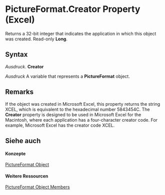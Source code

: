 
# PictureFormat.Creator Property (Excel)

Returns a 32-bit integer that indicates the application in which this object was created. Read-only  **Long**.


## Syntax

 _Ausdruck_. **Creator**

 _Ausdruck_ A variable that represents a **PictureFormat** object.


## Remarks

If the object was created in Microsoft Excel, this property returns the string XCEL, which is equivalent to the hexadecimal number 5843454C. The  **Creator** property is designed to be used in Microsoft Excel for the Macintosh, where each application has a four-character creator code. For example, Microsoft Excel has the creator code XCEL.


## Siehe auch


#### Konzepte


[PictureFormat Object](7e8ec723-b6e0-fdc9-ff4e-22cbb31be4df.md)
#### Weitere Ressourcen


[PictureFormat Object Members](http://msdn.microsoft.com/library/d27d6074-2698-2b1d-87cb-c9cc187354c3%28Office.15%29.aspx)